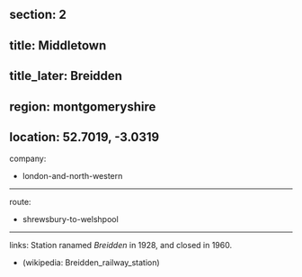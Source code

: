 section: 2
----
title: Middletown
----
title_later: Breidden
----
region: montgomeryshire
----
location: 52.7019, -3.0319
----
company:
- london-and-north-western
----
route:
- shrewsbury-to-welshpool
----
links:
Station ranamed *Breidden* in 1928, and closed in 1960.
- (wikipedia: Breidden_railway_station)
